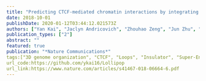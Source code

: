 ```yaml
---
title: "Predicting CTCF-mediated chromatin interactions by integrating genomic and epigenomic features"
date: 2018-10-01
publishDate: 2020-01-12T03:44:12.021573Z
authors: ["Yan Kai", "Jaclyn Andricovich", "Zhouhao Zeng", "Jun Zhu", "Alexandros Tzatsos", "Weiqun Peng"]
publication_types: ["2"]
abstract: ""
featured: true
publication: "*Nature Communications*"
tags:["3D genome organization", "CTCF", "Loops", "Insulator", "Super-Enhancer"]
url_code:https://github.com/ykai16/Lollipop
url_link:https://www.nature.com/articles/s41467-018-06664-6.pdf
---
```


